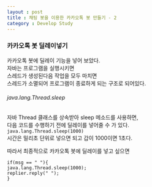 ```yaml
---
layout : post
title : 채팅 봇을 이용한 카카오톡 봇 만들기 - 2
category : Develop Study
---
```

### 카카오톡 봇 딜레이넣기
카카오톡 봇에 딜레이 기능을 넣어 보았다.  
자바는 프로그램을 실행시키면  
스레드가 생성된다음 작업을 모두 마치면  
스레드가 소멸되어 프로그램이 종료하게 되는 구조로 되어있다.  

###### java.lang.Thread.sleep  
자바 Thread 클래스를 상속받아 sleep 메소드를 사용하면,  
다음 코드를 수행하기 전에 딜레이를 넣어줄 수 가 있다.  
```java.lang.Thread.sleep(1000)```  
시간은 밀리초 단위로 넣으면 되고 갑이 1000이면 1초다.  

따라서 최종적으로 카카오톡 봇에 딜레이를 넣고 싶으면  

`if(msg == " "){`  
`java.lang.Thread.sleep(1000);`  
`replier.reply(" ");`  
`}`  
